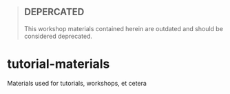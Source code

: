 > ## **DEPERCATED**
> This workshop materials contained herein are outdated and should be considered deprecated.

# tutorial-materials
Materials used for tutorials, workshops, et cetera
